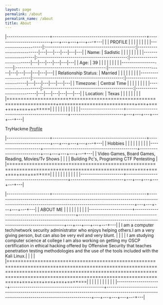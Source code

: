 ```yaml
---
layout: page
permalink: /about
permalink_name: /about
title: About
---
```


|----------------------+------------------------------------------------+---------------------------+---+---+---+---+---+---|
|                      |					PROFILE                     |                           |   |   |   |   |   |   |
|----------------------|:----------------------------------------------:|---------------------------|---|---|---|---|---|---|
| Name:                | Sadistic                                       |                           |   |   |   |   |   |   |
|----------------------|:----------------------------------------------:|---------------------------|---|---|---|---|---|---|
| Age:                 | 39                                             |                           |   |   |   |   |   |   |
|----------------------|:----------------------------------------------:|---------------------------|---|---|---|---|---|---|
| Relationship Status: | Married                                        |                           |   |   |   |   |   |   |
|----------------------|:----------------------------------------------:|---------------------------|---|---|---|---|---|---|
| Timezone:            | Central Time                                   |                           |   |   |   |   |   |   |
|----------------------|:----------------------------------------------:|---------------------------|---|---|---|---|---|---|
| Location:            | Texas                                          |                           |   |   |   |   |   |   |
|======================+================================================+===========================+===+===+===+===+===+===|
|                      |                                                |                           |   |   |   |   |   |   |
|----------------------+------------------------------------------------+---------------------------+---+---+---+---+---+---|
  
  
  TryHackme             [Profile](https://tryhackme.com/p/Sadistic)


|----------------------+------------------------------------------------+---------------------------+---+---+---+---+---+---|
|        Hobbies       |					                            |                           |   |   |   |   |   |   |
|----------------------+------------------------------------------------+---------------------------+---+---+---+---+---+---|
|                        Video Games, Board Games, Reading, Movies/Tv Shows                                                 |                          |                                                                                                                            | 
|                        Building Pc's, Programing CTF Pentesting                                                           |
|======================+================================================+===========================+===+===+===+===+===+===|
|                      |                                                |                           |   |   |   |   |   |   |
|----------------------+------------------------------------------------+---------------------------+---+---+---+---+---+---|
                         


|----------------------+------------------------------------------------+----------------------------------------------------------------------------------------------------------------------------------------------------+---+---+---+---+---+---|
|       ABOUT ME       |		                                        |                                                                                                                                                    |   |   |   |   |   |   |
|----------------------+------------------------------------------------+----------------------------------------------------------------------------------------------------------------------------------------------------+---+---+---+---+---+---|
| I am a computer tech/network security administrator who enjoys helping others.I am a very giving person, but can also be very evil and very blunt.                                                                                                 |
|                                                                                                                                                                                                                                                    |
| I am studying computer science at college I am also working on getting my OSCP certification in ethical hacking offered by Offensive Security that teaches penetration testing methodologies and the use of the tools included with the Kali Linux.|                                                                                                                                       | 
|                                                                                                                                                                                                                                                    |
|======================+================================================+====================================================================================================================================================+===+===+===+===+===+===|
|                      |                                                |                                                                                                                                                    |   |   |   |   |   |   |
|----------------------+------------------------------------------------+----------------------------------------------------------------------------------------------------------------------------------------------------+---+---+---+---+---+---|



